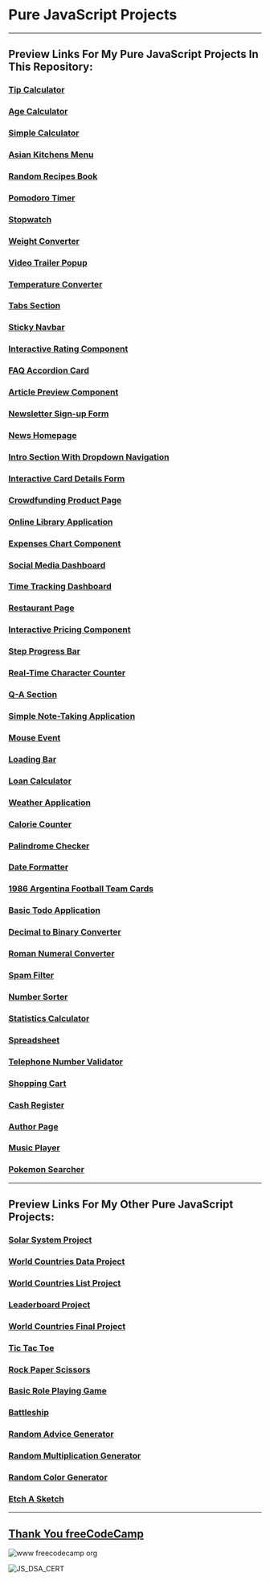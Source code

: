 # Pure JavaScript Projects

---

## Preview Links For My Pure JavaScript Projects In This Repository:

### [Tip Calculator](https://selimbiber.github.io/Pure-JavaScript-Projects/TipCalculator/)

### [Age Calculator](https://selimbiber.github.io/Pure-JavaScript-Projects/AgeCalculator/)

### [Simple Calculator](https://selimbiber.github.io/Pure-JavaScript-Projects/SimpleCalculator/)

### [Asian Kitchens Menu](https://selimbiber.github.io/Pure-JavaScript-Projects/AsianKitchensMenu/)

### [Random Recipes Book](https://selimbiber.github.io/Pure-JavaScript-Projects/RandomRecipesBook/)

### [Pomodoro Timer](https://selimbiber.github.io/Pure-JavaScript-Projects/PomodoroTimer/)

### [Stopwatch](https://selimbiber.github.io/Pure-JavaScript-Projects/Stopwatch/)

### [Weight Converter](https://selimbiber.github.io/Pure-JavaScript-Projects/WeightConverter/)

### [Video Trailer Popup](https://selimbiber.github.io/Pure-JavaScript-Projects/VideoTrailerPopup/)

### [Temperature Converter](https://selimbiber.github.io/Pure-JavaScript-Projects/TemperatureConverter/)

### [Tabs Section](https://selimbiber.github.io/Pure-JavaScript-Projects/TabsSection/)

### [Sticky Navbar](https://selimbiber.github.io/Pure-JavaScript-Projects/StickyNavbar/)

### [Interactive Rating Component](https://selimbiber.github.io/Pure-JavaScript-Projects/InteractiveRatingComponent/)

### [FAQ Accordion Card](https://selimbiber.github.io/Pure-JavaScript-Projects/FAQ-accordion-card/)

### [Article Preview Component](https://selimbiber.github.io/Pure-JavaScript-Projects/ArticlePreviewComponent/)

### [Newsletter Sign-up Form](https://selimbiber.github.io/Pure-JavaScript-Projects/NewsletterSign-upForm/)

### [News Homepage](https://selimbiber.github.io/Pure-JavaScript-Projects/NewsHomepage/)

### [Intro Section With Dropdown Navigation](https://selimbiber.github.io/Pure-JavaScript-Projects/DropdownNavigation/)

### [Interactive Card Details Form](https://selimbiber.github.io/Pure-JavaScript-Projects/InteractiveCardDetailsForm/)

### [Crowdfunding Product Page](https://selimbiber.github.io/Pure-JavaScript-Projects/CrowdfundingProductPage/)

### [Online Library Application](https://selimbiber.github.io/Pure-JavaScript-Projects/OnlineLibrary/)

### [Expenses Chart Component](https://selimbiber.github.io/Pure-JavaScript-Projects/ExpensesChartComponent/)

### [Social Media Dashboard](https://selimbiber.github.io/Pure-JavaScript-Projects/SocialMediaDashboard/dist/)

### [Time Tracking Dashboard](https://selimbiber.github.io/Pure-JavaScript-Projects/TimeTrackingDashboard/dist/)

### [Restaurant Page](https://selimbiber.github.io/Pure-JavaScript-Projects/RestaurantPage/dist/)

### [Interactive Pricing Component](https://selimbiber.github.io/Pure-JavaScript-Projects/InteractivePricingComponent/dist/)

### [Step Progress Bar](https://selimbiber.github.io/Pure-JavaScript-Projects/StepProgressBar/)

### [Real-Time Character Counter](https://selimbiber.github.io/Pure-JavaScript-Projects/RealTimeCharacterCounter/)

### [Q-A Section](https://selimbiber.github.io/Pure-JavaScript-Projects/Q-A-Section/)

### [Simple Note-Taking Application](https://selimbiber.github.io/Pure-JavaScript-Projects/SimpleNoteTakingApplication/)

### [Mouse Event](https://selimbiber.github.io/Pure-JavaScript-Projects/MouseEvent/)

### [Loading Bar](https://selimbiber.github.io/Pure-JavaScript-Projects/LoadingBar/)

### [Loan Calculator](https://selimbiber.github.io/Pure-JavaScript-Projects/LoanCalculator/)

### [Weather Application](https://selimbiber.github.io/Pure-JavaScript-Projects/WeatherApplication/dist/)

### [Calorie Counter](https://selimbiber.github.io/Pure-JavaScript-Projects/CalorieCounter/)

### [Palindrome Checker](https://selimbiber.github.io/Pure-JavaScript-Projects/PalindromeChecker/)

### [Date Formatter](https://selimbiber.github.io/Pure-JavaScript-Projects/DateFormatter/)

### [1986 Argentina Football Team Cards](https://selimbiber.github.io/Pure-JavaScript-Projects/1986ArgentinaFootballTeamCards/)

### [Basic Todo Application](https://selimbiber.github.io/Pure-JavaScript-Projects/BasicTodoApplication/)

### [Decimal to Binary Converter](https://selimbiber.github.io/Pure-JavaScript-Projects/DecimalToBinaryConverter/)

### [Roman Numeral Converter](https://selimbiber.github.io/Pure-JavaScript-Projects/RomanNumeralConverter/)

### [Spam Filter](https://selimbiber.github.io/Pure-JavaScript-Projects/SpamFilter/)

### [Number Sorter](https://selimbiber.github.io/Pure-JavaScript-Projects/NumberSorter/)

### [Statistics Calculator](https://selimbiber.github.io/Pure-JavaScript-Projects/StatisticsCalculator/)

### [Spreadsheet](https://selimbiber.github.io/Pure-JavaScript-Projects/Spreadsheet/)

### [Telephone Number Validator](https://selimbiber.github.io/Pure-JavaScript-Projects/TelephoneNumberValidator/)

### [Shopping Cart](https://selimbiber.github.io/Pure-JavaScript-Projects/ShoppingCart/)

### [Cash Register](https://selimbiber.github.io/Pure-JavaScript-Projects/CashRegister/)

### [Author Page](https://selimbiber.github.io/Pure-JavaScript-Projects/AuthorPage/)

### [Music Player](https://selimbiber.github.io/Pure-JavaScript-Projects/MusicPlayer)

### [Pokemon Searcher](https://selimbiber.github.io/Pure-JavaScript-Projects/PokemonSearcher)

---

## Preview Links For My Other Pure JavaScript Projects:

### [Solar System Project](https://selimbiber.github.io/30DaysOfJavaScriptChallenge/Day24-ProjectSolarSystem/)

### [World Countries Data Project](https://selimbiber.github.io/30DaysOfJavaScriptChallenge/Day25-WorldCountriesDataProject/)

### [World Countries List Project](https://selimbiber.github.io/30DaysOfJavaScriptChallenge/Day26-WorldCountriesListProject/)

### [Leaderboard Project](https://selimbiber.github.io/30DaysOfJavaScriptChallenge/Day28-Leaderboard/)

### [World Countries Final Project](https://selimbiber.github.io/30DaysOfJavaScriptChallenge/Day30-WorldCountriesFinalProject/)

### [Tic Tac Toe](https://selimbiber.github.io/PlayfulWeb/TicTacToe/)

### [Rock Paper Scissors](https://selimbiber.github.io/PlayfulWeb/RockPaperScissors/)

### [Basic Role Playing Game](https://selimbiber.github.io/PlayfulWeb/BasicRolePlayingGame/)

### [Battleship](https://selimbiber.github.io/PlayfulWeb/Battleship/)

### [Random Advice Generator](https://selimbiber.github.io/RandomGenerators/RandomAdviceGenerator/)

### [Random Multiplication Generator](https://selimbiber.github.io/RandomGenerators/RandomMultiplicationGenerator/)

### [Random Color Generator](https://selimbiber.github.io/RandomGenerators/RandomColorGenerator/)

### [Etch A Sketch](https://selimbiber.github.io/Etch-A-Sketch/)

---

## [Thank You freeCodeCamp](https://www.freecodecamp.org/certification/selimbiber/javascript-algorithms-and-data-structures)

![www freecodecamp org](https://github.com/selimbiber/Pure-JavaScript-Projects/assets/117529414/93ae38d1-09ad-4c61-8b91-362c6ed6c367)

![JS_DSA_CERT](https://github.com/user-attachments/assets/1205edcb-033b-45cb-a2e4-957185597f03)
